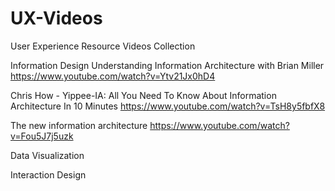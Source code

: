 # UX-Videos
User Experience Resource Videos Collection


Information Design
Understanding Information Architecture with Brian Miller
https://www.youtube.com/watch?v=Ytv21Jx0hD4

Chris How - Yippee-IA: All You Need To Know About Information Architecture In 10 Minutes
https://www.youtube.com/watch?v=TsH8y5fbfX8

The new information architecture
https://www.youtube.com/watch?v=Fou5J7j5uzk

Data Visualization



Interaction Design

